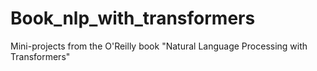 # Book_nlp_with_transformers
Mini-projects from the O'Reilly book "Natural Language Processing with Transformers"
